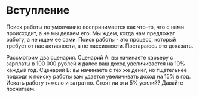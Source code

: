 # Вступление

Поиск работы по умолчанию воспринимается как что-то, что с нами происходит, а не мы делаем его. Мы ждем, когда нам предложат работу, а не ищем ее сами. Поиск работы - это процесс, который требует от нас активности, а не пассивности. Постараюсь это доказать.

Рассмотрим два сценария. Сценарий А: вы начинаете карьеру с зарплаты в 100 000 рублей и далее ваш доход увеличивается на 10% каждый год. Сценарий Б: вы начинаете с тех же денег, но тщательнее подходя к поиску работы вам удается увеличивать доход на 15% в год. Искать работу тяжело и затратно. Стоят ли эти 5% усилий? Давайте посчитаем.



